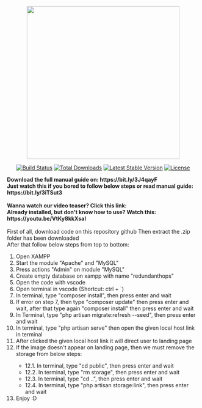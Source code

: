 <p align="center"><a href="https://laravel.com" target="_blank"><img src="https://raw.githubusercontent.com/laravel/art/master/logo-lockup/5%20SVG/2%20CMYK/1%20Full%20Color/laravel-logolockup-cmyk-red.svg" width="400"></a></p>

<p align="center">
<a href="https://travis-ci.org/laravel/framework"><img src="https://travis-ci.org/laravel/framework.svg" alt="Build Status"></a>
<a href="https://packagist.org/packages/laravel/framework"><img src="https://img.shields.io/packagist/dt/laravel/framework" alt="Total Downloads"></a>
<a href="https://packagist.org/packages/laravel/framework"><img src="https://img.shields.io/packagist/v/laravel/framework" alt="Latest Stable Version"></a>
<a href="https://packagist.org/packages/laravel/framework"><img src="https://img.shields.io/packagist/l/laravel/framework" alt="License"></a>
</p>

<div>
  <p>
    <div>
      <b> Download the full manual guide on: https://bit.ly/3J4qayF</b>
    </div>
    <div>
      <b> Just watch this if you bored to follow below steps or read manual guide: https://bit.ly/3iTSut3</b>
    </div>
      </br>
     <div>
      <b>Wanna watch our video teaser? Click this link: </b>
    </div>
    <div>
      <b>Already installed, but don't know how to use? Watch this: https://youtu.be/VtKy8kkXsaI</b>
    </div>
    <br/>
    <div>
      First of all, download code on this repository github
      Then extract the .zip folder has been downloaded
      </br>
       After that follow below steps from top to bottom:
      <ol>
        <li>Open XAMPP</li>
        <li>Start the module "Apache" and "MySQL"</li>
        <li>Press actions "Admin" on module "MySQL"</li>
        <li>Create empty database on xampp with name "redundanthops"</li>
        <li>Open the code with vscode</li>
        <li>Open terminal in vscode (Shortcut: ctrl + `)</li>
        <li>In terminal, type "composer install", then press enter and wait</li>
        <li>If error on step 7, then type "composer update" then press enter and wait, after that type again "composer install" then press enter and wait</li>
        <li>In Terminal, type "php artisan migrate:refresh --seed", then press enter and wait</li>
        <li>In terminal, type "php artisan serve" then open the given local host link in terminal</li>
        <li>After clicked the given local host link it will direct user to landing page</li>
        <li>If the image doesn't appear on landing page, then we must remove the storage from below steps:</li>
        <ul>
          <li>12.1. In terminal, type "cd public", then press enter and wait</li>
          <li>12.2. In terminal, type "rm storage", then press enter and wait</li>
          <li>12.3. In terminal, type "cd ..", then press enter and wait</li>
          <li>12.4. In terminal, type "php artisan storage:link", then press enter and wait</li>
        </ul>
        <li> Enjoy :D</li>
      </ol>
    </div>
  </p>
</div>

